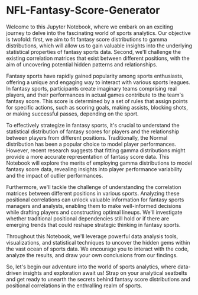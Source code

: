 # NFL-Fantasy-Score-Generator
Welcome to this Jupyter Notebook, where we embark on an exciting journey to delve into the fascinating world of sports analytics. Our objective is twofold: first, we aim to fit fantasy score distributions to gamma distributions, which will allow us to gain valuable insights into the underlying statistical properties of fantasy sports data. Second, we'll challenge the existing correlation matrices that exist between different positions, with the aim of uncovering potential hidden patterns and relationships.

Fantasy sports have rapidly gained popularity among sports enthusiasts, offering a unique and engaging way to interact with various sports leagues. In fantasy sports, participants create imaginary teams comprising real players, and their performances in actual games contribute to the team's fantasy score. This score is determined by a set of rules that assign points for specific actions, such as scoring goals, making assists, blocking shots, or making successful passes, depending on the sport.

To effectively strategize in fantasy sports, it's crucial to understand the statistical distribution of fantasy scores for players and the relationship between players from different positions. Traditionally, the Normal distribution has been a popular choice to model player performances. However, recent research suggests that fitting gamma distributions might provide a more accurate representation of fantasy score data. This Notebook will explore the merits of employing gamma distributions to model fantasy score data, revealing insights into player performance variability and the impact of outlier performances.

Furthermore, we'll tackle the challenge of understanding the correlation matrices between different positions in various sports. Analyzing these positional correlations can unlock valuable information for fantasy sports managers and analysts, enabling them to make well-informed decisions while drafting players and constructing optimal lineups. We'll investigate whether traditional positional dependencies still hold or if there are emerging trends that could reshape strategic thinking in fantasy sports.

Throughout this Notebook, we'll leverage powerful data analysis tools, visualizations, and statistical techniques to uncover the hidden gems within the vast ocean of sports data. We encourage you to interact with the code, analyze the results, and draw your own conclusions from our findings.

So, let's begin our adventure into the world of sports analytics, where data-driven insights and exploration await us! Strap on your analytical seatbelts and get ready to unearth the secrets behind fantasy score distributions and positional correlations in the enthralling realm of sports.
